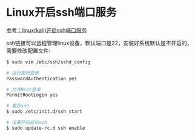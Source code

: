 # Linux开启ssh端口服务

[参考：linux(kali)开启ssh端口服务](https://blog.csdn.net/qq_37458055/article/details/75205282)

ssh链接可以远程管理linux设备，默认端口是22，安装好系统默认是不开启的，需要修改配置文件:

```sh
$ sudo vim /etc/ssh/sshd_config

# 运行密码登录
PasswordAuthentication yes

# 允许Root登录
PermitRootLogin yes

# 重启ssh
$ sudo /etc/init.d/ssh start

# 设置开机启动ssh
$ sudo update-rc.d ssh enable
```